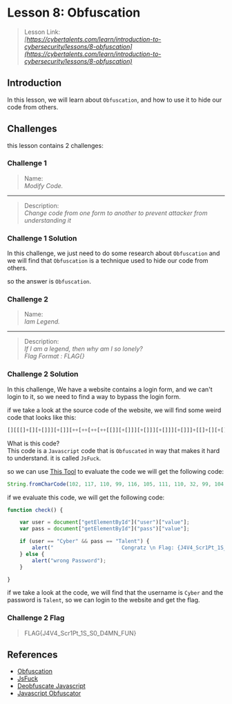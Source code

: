 # Lesson 8: Obfuscation

> Lesson Link:\
> *[https://cybertalents.com/learn/introduction-to-cybersecurity/lessons/8-obfuscation](https://cybertalents.com/learn/introduction-to-cybersecurity/lessons/8-obfuscation)*

## Introduction

In this lesson, we will learn about `Obfuscation`, and how to use it to hide our code from others.

## Challenges

this lesson contains 2 challenges:

### Challenge 1

> Name:\
> *Modify Code.*

---

> Description:\
> *Change code from one form to another to prevent attacker from understanding it*

### Challenge 1 Solution

In this challenge, we just need to do some research about `Obfuscation` and we will find that `Obfuscation` is a technique used to hide our code from others.

so the answer is `Obfuscation`.

### Challenge 2

> Name:\
> *Iam Legend.*

---

> Description:\
> *If I am a legend, then why am I so lonely?*\
> *Flag Format : FLAG{}*

### Challenge 2 Solution

In this challenge, We have a website contains a login form, and we can't login to it, so we need to find a way to bypass the login form.

if we take a look at the source code of the website, we will find some weird code that looks like this:

```javascript
[][[[]+[][+[]]][+[]][++[++[++[++[[]][+[]]][+[]]][+[]]][+[]]]+[[]+[][+[]]]...
```

What is this code?\
This code is a `Javascript` code that is `Obfuscated` in way that makes it hard to understand. it is called `JsFuck`.

so we can use [This Tool](https://lelinhtinh.github.io/de4js/) to evaluate the code we will get the following code:

```javascript
String.fromCharCode(102, 117, 110, 99, 116, 105, 111, 110, 32, 99, 104, 101, 99, 107, 40, 41, 123, 10, 10, 118, 97, 114, 32, 117, 115, 101, 114, 32, 61, 32, 100, 111, 99, 117, 109, 101, 110, 116, 91, 34, 103, 101, 116, 69, 108, 101, 109, 101, 110, 116, 66, 121, 73, 100, 34, 93, 40, 34, 117, 115, 101, 114, 34, 41, 91, 34, 118, 97, 108, 117, 101, 34, 93, 59, 10, 118, 97, 114, 32, 112, 97, 115, 115, 32, 61, 32, 100, 111, 99, 117, 109, 101, 110, 116, 91, 34, 103, 101, 116, 69, 108, 101, 109, 101, 110, 116, 66, 121, 73, 100, 34, 93, 40, 34, 112, 97, 115, 115, 34, 41, 91, 34, 118, 97, 108, 117, 101, 34, 93, 59, 10, 10, 105, 102, 40, 117, 115, 101, 114, 61, 61, 34, 67, 121, 98, 101, 114, 34, 32, 38, 38, 32, 112, 97, 115, 115, 61, 61, 32, 34, 84, 97, 108, 101, 110, 116, 34, 41, 123, 97, 108, 101, 114, 116, 40, 34, 32, 32, 32, 32, 32, 32, 32, 32, 32, 32, 32, 32, 32, 32, 32, 32, 32, 32, 32, 32, 32, 32, 67, 111, 110, 103, 114, 97, 116, 122, 32, 92, 110, 32, 70, 108, 97, 103, 58, 32, 123, 74, 52, 86, 52, 95, 83, 99, 114, 49, 80, 116, 95, 49, 83, 95, 83, 48, 95, 68, 52, 77, 78, 95, 70, 85, 78, 125, 34, 41, 59, 125, 32, 10, 101, 108, 115, 101, 32, 123, 97, 108, 101, 114, 116, 40, 34, 119, 114, 111, 110, 103, 32, 80, 97, 115, 115, 119, 111, 114, 100, 34, 41, 59, 125, 10, 10, 125)
```

if we evaluate this code, we will get the following code:

```javascript
function check() {

    var user = document["getElementById"]("user")["value"];
    var pass = document["getElementById"]("pass")["value"];

    if (user == "Cyber" && pass == "Talent") {
        alert("                      Congratz \n Flag: {J4V4_Scr1Pt_1S_S0_D4MN_FUN}");
    } else {
        alert("wrong Password");
    }

}
```

if we take a look at the code, we will find that the username is `Cyber` and the password is `Talent`, so we can login to the website and get the flag.

### Challenge 2 Flag

> FLAG{J4V4_Scr1Pt_1S_S0_D4MN_FUN}

## References

- [Obfuscation](https://en.wikipedia.org/wiki/Obfuscation_(software))
- [JsFuck](https://en.wikipedia.org/wiki/JsFuck)
- [Deobfuscate Javascript](https://lelinhtinh.github.io/de4js/)
- [Javascript Obfuscator](https://www.javascriptobfuscator.com/Javascript-Obfuscator.aspx)
